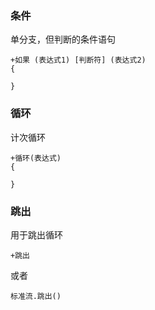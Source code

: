 ### 条件
单分支，但判断的条件语句

```
+如果 (表达式1) [判断符] (表达式2)
{
    
}
```
### 循环
计次循环

```
+循环(表达式)
{
    
}
```
### 跳出
用于跳出循环

```
+跳出
```
或者

```
标准流.跳出()
```
